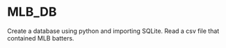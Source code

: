 # MLB_DB
Create a database using python and importing SQLite. Read a csv file that contained MLB batters. 
